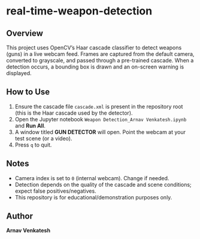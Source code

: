 # real-time-weapon-detection

## Overview
This project uses OpenCV’s Haar cascade classifier to detect weapons (guns) in a live webcam feed. Frames are captured from the default camera, converted to grayscale, and passed through a pre-trained cascade. When a detection occurs, a bounding box is drawn and an on-screen warning is displayed.

## How to Use
1. Ensure the cascade file `cascade.xml` is present in the repository root (this is the Haar cascade used by the detector).
2. Open the Jupyter notebook `Weapon Detection_Arnav Venkatesh.ipynb` and **Run All**.
3. A window titled **GUN DETECTOR** will open. Point the webcam at your test scene (or a video).
4. Press `q` to quit.

## Notes
- Camera index is set to `0` (internal webcam). Change if needed.
- Detection depends on the quality of the cascade and scene conditions; expect false positives/negatives.
- This repository is for educational/demonstration purposes only.

## Author
**Arnav Venkatesh**

